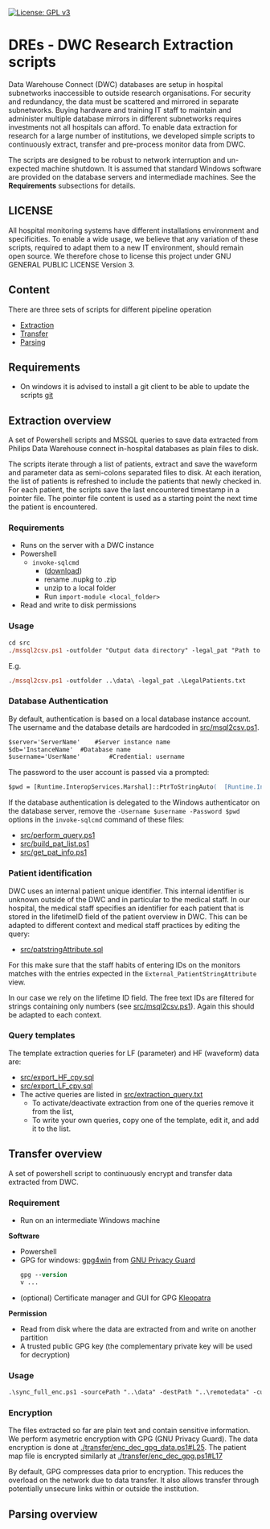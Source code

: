 [![License: GPL v3](https://img.shields.io/badge/License-GPLv3-blue.svg)](https://www.gnu.org/licenses/gpl-3.0)

# DREs - DWC Research Extraction scripts
Data Warehouse Connect (DWC) databases are setup in hospital subnetworks inaccessible to outside research organisations.
For security and redundancy, the data must be scattered and mirrored in separate subnetworks.
Buying hardware and training IT staff to maintain and administer multiple database mirrors in different subnetworks requires investments not all hospitals can afford.
To enable data extraction for research for a large number of institutions, we developed simple scripts to continuously extract, transfer and pre-process monitor data from DWC.

The scripts are designed to be robust to network interruption and un-expected machine shutdown.
It is assumed that standard Windows software are provided on the database servers and intermediade machines. 
See the **Requirements** subsections for details.

## LICENSE
All hospital monitoring systems have different installations environment and specificities.
To enable a wide usage, we believe that any variation of these scripts, required to adapt them to a new IT environment, should remain open source.
We therefore chose to license this project under GNU GENERAL PUBLIC LICENSE Version 3.

## Content
There are three sets of scripts for different pipeline operation
- [Extraction](./README.md#extraction-overview)
- [Transfer](./README.md#transfer-overview)
- [Parsing](./README.md#parsing-overview)

## Requirements
- On windows it is advised to install a git client to be able to update the scripts [git](https://git-scm.com/download/win)

## Extraction overview
A set of Powershell scripts and MSSQL queries to save data extracted from Philips Data Warehouse connect in-hospital databases as plain files to disk.

The scripts iterate through a list of patients, extract and save the waveform and parameter data as semi-colons separated files to disk.
At each iteration, the list of patients is refreshed to include the patients that newly checked in.
For each patient, the scripts save the last encountered timestamp in a pointer file.
The pointer file content is used as a starting point the next time the patient is encountered.

### Requirements 
- Runs on the server with a DWC instance
- Powershell
  - `invoke-sqlcmd`
    - ([download](https://www.powershellgallery.com/packages/Sqlserver/21.1.18256))
    - rename .nupkg to .zip
    - unzip to a local folder
    - Run  `import-module <local_folder>`
- Read and write to disk permissions

### Usage
```ps
cd src
./mssql2csv.ps1 -outfolder "Output data directory" -legal_pat "Path to file listing the patients to extract"
```
E.g.
```ps
./mssql2csv.ps1 -outfolder ..\data\ -legal_pat .\LegalPatients.txt
```

### Database Authentication
By default, authentication is based on a local database instance account.
The username and the database details are hardcoded in [src/msql2csv.ps1](./src/mssql2csv.ps1#L14).
```ps
$server='ServerName'	#Server instance name
$db='InstanceName'	#Database name
$username='UserName'		#Credential: username
```

The password to the user account is passed via a prompted:
```ps
$pwd = [Runtime.InteropServices.Marshal]::PtrToStringAuto(  [Runtime.InteropServices.Marshal]::SecureStringToBSTR($pass_secure)  )
```

If the database authentication is delegated to the Windows authenticator on the database server, remove the `-Username $username -Password $pwd` options in the `invoke-sqlcmd` command of these files:
- [src/perform_query.ps1](./src/perform_query.ps1#85)
- [src/build_pat_list.ps1](./src/build_pat_list.ps1#15)
- [src/get_pat_info.ps1](./src/get_pat_info.ps1#16)


### Patient identification

DWC uses an internal patient unique identifier.
This internal identifier is unknown outside of the DWC and in particular to the medical staff. 
In our hospital, the medical staff specifies an identifier for each patient that is stored in the lifetimeID field of the patient overview in DWC.
This can be adapted to different context and medical staff practices by editing the query:

- [src/patstringAttribute.sql](./src/patstringAttribute.sql)


For this make sure that the staff habits of entering IDs on the monitors matches with the entries expected in the `External_PatientStringAttribute` view.

In our case we rely on the lifetime ID field. The free text IDs are filtered for strings containing only numbers (see [src/msql2csv.ps1](./src/mssql2csv.ps1#L76)). Again this should be adapted to each context.

### Query templates
The template extraction queries for LF (parameter) and HF (waveform) data are:
- [src/export_HF_cpy.sql](./src/export_HF_cpy.sql)
- [src/export_LF_cpy.sql](./src/export_LF_cpy.sql)
- The active queries are listed in [src/extraction_query.txt](./src/extraction_query.txt)
  - To activate/deactivate extraction from one of the queries remove it from the list,
  - To write your own queries, copy one of the template, edit it, and add it to the list.

## Transfer overview
A set of powershell script to continuously encrypt and transfer data extracted from DWC.

### Requirement
- Run on an intermediate Windows machine

**Software**
- Powershell
- GPG for windows: [gpg4win](https://gpg4win.org/download.html) from [GNU Privacy Guard](https://gnupg.org/index.html)
  ```ps
  gpg --version
  v ...
  ```
- (optional) Certificate manager and GUI for GPG [Kleopatra](https://www.openpgp.org/software/kleopatra/)

**Permission**
- Read from disk where the data are extracted from and write on another partition
- A trusted public GPG key (the complementary private key will be used for decryption)

### Usage
```ps
.\sync_full_enc.ps1 -sourcePath "..\data" -destPath "..\remotedata" -cut "remove source file (0 or 1)" -wh "wait x hours after completion"
```

### Encryption
The files extracted so far are plain text and contain sensitive information.
We perform asymetric encryption with GPG (GNU Privacy Guard).
The data encryption is done at [./transfer/enc_dec_gpg_data.ps1#L25](./transfer/enc_dec_gpg_data.ps1#L25).
The patient map file is encrypted similarly at [./transfer/enc_dec_gpg.ps1#L17](./transfer/enc_dec_gpg.ps1#L17)

By default, GPG compresses data prior to encryption. 
This reduces the overload on the network due to data transfer.
It also allows transfer through potentially unsecure links within or outside the institution. 


## Parsing overview
